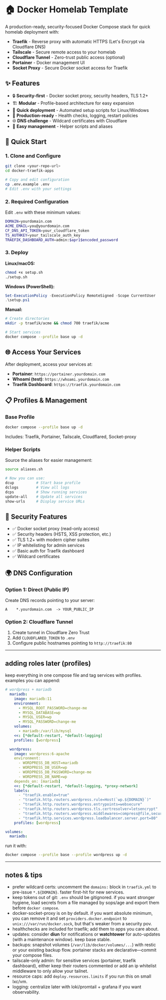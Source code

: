# 🏠 Docker Homelab Template

A production-ready, security-focused Docker Compose stack for quick homelab deployment with:

- **Traefik** - Reverse proxy with automatic HTTPS (Let's Encrypt via Cloudflare DNS)
- **Tailscale** - Secure remote access to your homelab
- **Cloudflare Tunnel** - Zero-trust public access (optional)
- **Portainer** - Docker management UI
- **Socket Proxy** - Secure Docker socket access for Traefik

## ✨ Features

- 🔒 **Security-first** - Docker socket proxy, security headers, TLS 1.2+
- 🏗️ **Modular** - Profile-based architecture for easy expansion
- 🚀 **Quick deployment** - Automated setup scripts for Linux/Windows
- 📱 **Production-ready** - Health checks, logging, restart policies
- 🌐 **DNS challenge** - Wildcard certificates with Cloudflare
- 🔧 **Easy management** - Helper scripts and aliases

## 🚀 Quick Start

### 1. Clone and Configure

```bash
git clone <your-repo-url>
cd docker-traefik-apps

# Copy and edit configuration
cp .env.example .env
# Edit .env with your settings
```

### 2. Required Configuration

Edit `.env` with these minimum values:

```bash
DOMAIN=yourdomain.com
ACME_EMAIL=you@yourdomain.com
CF_DNS_API_TOKEN=your_cloudflare_token
TS_AUTHKEY=your_tailscale_auth_key
TRAEFIK_DASHBOARD_AUTH=admin:$apr1$encoded_password
```

### 3. Deploy

**Linux/macOS:**
```bash
chmod +x setup.sh
./setup.sh
```

**Windows (PowerShell):**
```powershell
Set-ExecutionPolicy -ExecutionPolicy RemoteSigned -Scope CurrentUser
.\setup.ps1
```

**Manual:**
```bash
# Create directories
mkdir -p traefik/acme && chmod 700 traefik/acme

# Start services
docker compose --profile base up -d
```

## 🌐 Access Your Services

After deployment, access your services at:

- **Portainer**: `https://portainer.yourdomain.com`
- **Whoami (test)**: `https://whoami.yourdomain.com` 
- **Traefik Dashboard**: `https://traefik.yourdomain.com`

## 📋 Profiles & Management

### Base Profile
```bash
docker compose --profile base up -d
```
Includes: Traefik, Portainer, Tailscale, Cloudflared, Socket-proxy

### Helper Scripts
Source the aliases for easier management:
```bash
source aliases.sh

# Now you can use:
dcup          # Start base profile
dclogs        # View all logs
dcps          # Show running services
update-all    # Update all services
show-urls     # Display service URLs
```

## 🔐 Security Features

- ✅ Docker socket proxy (read-only access)
- ✅ Security headers (HSTS, XSS protection, etc.)
- ✅ TLS 1.2+ with modern cipher suites
- ✅ IP whitelisting for admin services
- ✅ Basic auth for Traefik dashboard
- ✅ Wildcard certificates

## 🌍 DNS Configuration

### Option 1: Direct (Public IP)
Create DNS records pointing to your server:
```
A    *.yourdomain.com  -> YOUR_PUBLIC_IP
```

### Option 2: Cloudflare Tunnel
1. Create tunnel in Cloudflare Zero Trust
2. Add `CLOUDFLARED_TOKEN` to `.env`
3. Configure public hostnames pointing to `http://traefik:80`

---

## adding roles later (profiles)

keep everything in one compose file and tag services with profiles. examples you can append:

```yaml
# wordpress + mariadb
  mariadb:
    image: mariadb:11
    environment:
      - MYSQL_ROOT_PASSWORD=change-me
      - MYSQL_DATABASE=wp
      - MYSQL_USER=wp
      - MYSQL_PASSWORD=change-me
    volumes:
      - mariadb:/var/lib/mysql
    <<: [*default-restart, *default-logging]
    profiles: [wordpress]

  wordpress:
    image: wordpress:6-apache
    environment:
      - WORDPRESS_DB_HOST=mariadb
      - WORDPRESS_DB_USER=wp
      - WORDPRESS_DB_PASSWORD=change-me
      - WORDPRESS_DB_NAME=wp
    depends_on: [mariadb]
    <<: [*default-restart, *default-logging, *proxy-network]
    labels:
      - "traefik.enable=true"
      - "traefik.http.routers.wordpress.rule=Host(`wp.${DOMAIN}`)"
      - "traefik.http.routers.wordpress.entrypoints=websecure"
      - "traefik.http.routers.wordpress.tls.certresolver=letsencrypt"
      - "traefik.http.routers.wordpress.middlewares=compress@file,security-headers@file"
      - "traefik.http.services.wordpress.loadbalancer.server.port=80"
    profiles: [wordpress]

volumes:
  mariadb:
```

run it with:

```bash
docker compose --profile base --profile wordpress up -d
```

---

## notes & tips

- prefer wildcard certs: uncomment the `domains:` block in `traefik.yml` to pre-issue `*.${DOMAIN}`. faster first-hit for new services.
- keep tokens out of git: `.env` should be gitignored. if you want stronger hygiene, load secrets from a file managed by sops/age and export them before `docker compose`.
- docker-socket-proxy is on by default. if you want absolute minimum, you can remove it and set `providers.docker.endpoint` to `unix:///var/run/docker.sock`, but that's weaker from a security pov.
- healthchecks are included for traefik; add them to apps you care about.
- updates: consider **diun** for notifications or **watchtower** for auto-updates (with a maintenance window). keep base stable.
- backups: snapshot volumes (`/var/lib/docker/volumes/...`) with restic or your existing backup flow. portainer stacks are declarative—commit your compose files.
- tailscale-only admin: for sensitive services (portainer, traefik dashboard), either keep their routers commented or add an ip whitelist middleware to only allow your tailnet.
- resource caps: add `deploy.resources.limits` if you run this on small lxc/vm.
- logging: centralize later with loki/promtail + grafana if you want observability.
